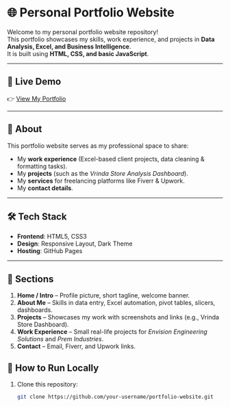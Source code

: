 # 🌐 Personal Portfolio Website

Welcome to my personal portfolio website repository!  
This portfolio showcases my skills, work experience, and projects in **Data Analysis, Excel, and Business Intelligence**.  
It is built using **HTML, CSS, and basic JavaScript**.

---

## 🔗 Live Demo
👉 [View My Portfolio](https://nirnays03.github.io/Nirnays-portfolio/)  

---

## 📌 About
This portfolio website serves as my professional space to share:
- My **work experience** (Excel-based client projects, data cleaning & formatting tasks).
- My **projects** (such as the *Vrinda Store Analysis Dashboard*).
- My **services** for freelancing platforms like Fiverr & Upwork.
- My **contact details**.

---

## 🛠️ Tech Stack
- **Frontend**: HTML5, CSS3  
- **Design**: Responsive Layout, Dark Theme  
- **Hosting**: GitHub Pages  

---

## 📂 Sections
1. **Home / Intro** – Profile picture, short tagline, welcome banner.  
2. **About Me** – Skills in data entry, Excel automation, pivot tables, slicers, dashboards.  
3. **Projects** – Showcases my work with screenshots and links (e.g., Vrinda Store Dashboard).  
4. **Work Experience** – Small real-life projects for *Envision Engineering Solutions* and *Prem Industries*.  
5. **Contact** – Email, Fiverr, and Upwork links.


## 🚀 How to Run Locally
1. Clone this repository:
   ```bash
   git clone https://github.com/your-username/portfolio-website.git
